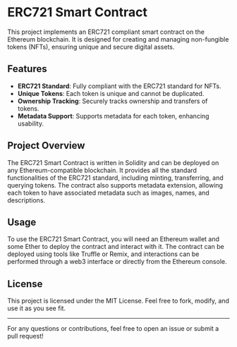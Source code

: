 # ERC721 Smart Contract

This project implements an ERC721 compliant smart contract on the Ethereum blockchain. It is designed for creating and managing non-fungible tokens (NFTs), ensuring unique and secure digital assets.

## Features

- **ERC721 Standard**: Fully compliant with the ERC721 standard for NFTs.
- **Unique Tokens**: Each token is unique and cannot be duplicated.
- **Ownership Tracking**: Securely tracks ownership and transfers of tokens.
- **Metadata Support**: Supports metadata for each token, enhancing usability.

## Project Overview

The ERC721 Smart Contract is written in Solidity and can be deployed on any Ethereum-compatible blockchain. It provides all the standard functionalities of the ERC721 standard, including minting, transferring, and querying tokens. The contract also supports metadata extension, allowing each token to have associated metadata such as images, names, and descriptions.

## Usage

To use the ERC721 Smart Contract, you will need an Ethereum wallet and some Ether to deploy the contract and interact with it. The contract can be deployed using tools like Truffle or Remix, and interactions can be performed through a web3 interface or directly from the Ethereum console.

## License

This project is licensed under the MIT License. Feel free to fork, modify, and use it as you see fit.

---

For any questions or contributions, feel free to open an issue or submit a pull request!

